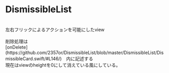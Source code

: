 # DismissibleList <br>
<br>
 左右フリックによるアクションを可能にしたview<br>
<br>
 削除処理は<br>
 [onDelete](https://github.com/2357or/DismissibleList/blob/master/DismissibleList/DismissibleCard.swift/#L146/)　内に記述する<br>
 現在はviewのheightを0にして消えている風にしている。
